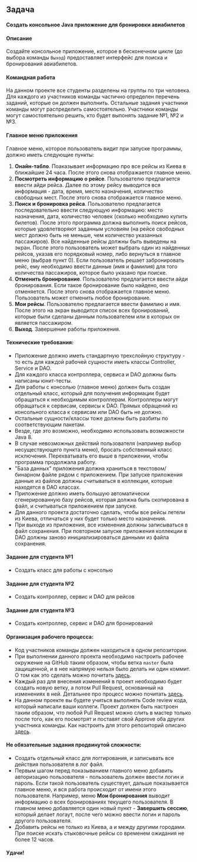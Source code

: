 ## Задача

#### Создать консольное Java приложение для бронировки авиабилетов

#### Описание

Создайте консольное приложение, которое в бесконечном цикле (до выбора команды `Выход`) предоставляет интерфейс для поиска и бронирования авиабилетов.

#### Командная работа

На данном проекте все студенты разделены на группы по три человека. Для каждого из участников команды частично определен перечень заданий, которые он должен выполнить. Остальные задания участники команды могут распределить самостоятельно. Участники команды могут самостоятельно решить, кто будет выпонять задание №1, №2 и №3.

#### Главное меню приложения

Главное меню, которое пользователь видит при запуске программы, должно иметь следующие пункты:
1. **Онайн-табло**. Поaказывает информацию про все рейсы из Киева в ближайшие 24 часа. После этого снова отображается главное меню.
2. **Посмотреть информацию о рейсе**. Пользователю предлагается ввести айди рейса. Далее по этому рейсу выводится вся информация - дата, время, место назначения, количество свободных мест. После этого снова отображается главное меню.
3. **Поиск и бронировка рейса**. Пользователю предлагается последовательно ввести следующую информацию: место назначения, дата, количество человек (сколько необходимо купить билетов). После этого программа должна выполнить поиск рейсов, которые удовлетворяют заданным условиям (на рейсе свободных мест должно быть не меньше, чем количество указанных пассажиров). Все найденные рейсы должны быть выведены на экран. После этого пользователь может выбрать один из найденных рейсов, указав его порядковый номер, либо вернуться в главное меню (выбрав пункт 0). Если пользователь решает забронировать рейс, ему необходимо ввести данные (имя и фамилия) для того количества пассажиров, которое было указано при поиске.
4. **Отменить бронирование**. Пользователю предлагается ввести айди бронирования. Если такое бронирование было найдено, оно отменяется. После этого снова отображается главное меню. Пользователь может отменить любое бронирование.
5. **Мои рейсы**. Пользователю предлагается ввести фамилию и имя. После этого на экран выводится список всех бронирований, которые были сделаны данным пользователем или в которых он является пассажиром.
6. **Выход**. Завершение работы приложения.

#### Технические требования:
 - Приложение должно иметь стандартную трехслойную структуру - то есть для каждой рабочей сущности иметь классы Controller, Service и DAO.
 - Для каждого класса контроллера, сервиса и DAO должны быть написаны юнит-тесты.
 - Для работы с консолью (главное меню) должен быть создан отдельный класс, который для получения информации будет обращаться к необходимым контроллерам. Контроллеры могут обращаться к сервисам, сервисы к DAO. Прямых обращений из консольного класса к сервисам или DAO быть не должно.
 - Остальные сущности/классы тоже должны быть разбиты по соответствующим пакетам.
 - Везде, где это возможно, необходимо использовать возможности Java 8.
 - В случае невозможных действий пользователя (например выбор несуществующего пункта меню), бросать собственный класс исключения. Перехватывать его выше в приложении, чтобы программа продолжала работу. 
 - "База данных" приложения должна храниться в текстовом/бинарном файле рядом с приложением. При запуске приложения данные из файлов должны считываться в коллекции, которые находятся в DAO классах.
 - Приложение должно иметь большую автоматически сгенерированную базу рейсов, которая должна быть скопирована в файл, и считываться приложением при запуске.
 - Для данного проекта достаточно сделать, чтобы все рейсы летели из Киева, отличаться у них будет только место назначения.
 - При выходе из приложения, все изменения должны записываться в файл сохранения. При повторном запуске приложения коллекции в DAO должны заново инициализироваться данными из файла сохранения.  
 
#### Задание для студента №1
 - Создать класс для работы с консолью

#### Задание для студента №2
 - Создать контроллер, сервис и DAO для рейсов
 
#### Задание для студента №3
 - Создать контроллер, сервис и DAO для бронирований 

#### Организация рабочего процесса:
 - Код участников команды должен находиться в одном репозитории.
 - При выполнении данного проекта необходимо настроить рабочее окружение на GitHub таким образом, чтобы ветка `master` была защищенной, и в нее напрямую нельзя было делать ни один коммит. О том как это сделать можно почитать [здесь](https://dan-it.gitlab.io/fs-book/final-project/setup.html).
 - Каждый раз для внесения изменений в проект необходимо будет создать новую ветку, а потом Pull Request, основанный на изменениях в ней. Детальнее про процесс можно почитать [здесь](https://dan-it.gitlab.io/fs-book/final-project/pull_request.html).
 - На данном проекте вы будете учиться выполнять Code review кода, который написали ваши коллеги. Проект должен быть настроен таким образом, что любой Pull Request можно слить в мастер только после того, как его посмотрят и поставят свой Approve оба других участника команды. Как настроить для этого репозиторий описано [здесь](https://dan-it.gitlab.io/fs-book/final-project/setup.html).

#### Не обязательные задания продвинутой сложности:
 - Создать отдельный класс для логгирования, и записывать все действия пользователя в лог файл.
 - Первым шагом перед показыванием главного меню добавить авторизацию пользователя - пользователь должен ввести логин и пароль. Если такой пользователь существует, дальше показывается главное меню, и вся работа происходит от имени этого пользователя. Например, меню **Мои бронирования** выводит информацию о всех бронированиях текущего пользователя. В главном меню добавляется один новый пункт - **Завершить сессию**, который делает логаут, после чего можно ввести логин и пароль другого пользователя.
 - Добавить рейсы не только из Киева, а и между другими городами. При поиске искать стыковочные рейсы со временем ожидания не более 12 часов.

#### Удачи!
